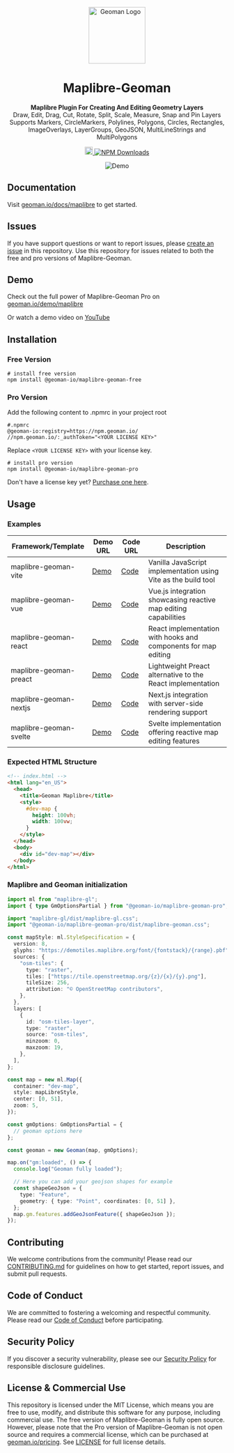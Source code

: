 <p align="center">
  <a href="https://geoman.io">
    <img width="130" alt="Geoman Logo" src="https://geoman-static.onrender.com/assets/logo_white_bg.svg" />
  </a>
</p>
<h1 align="center">
  Maplibre-Geoman
</h1>
<p align="center">
  <strong>Maplibre Plugin For Creating And Editing Geometry Layers</strong><br>
  Draw, Edit, Drag, Cut, Rotate, Split, Scale, Measure, Snap and Pin Layers<br>
  Supports Markers, CircleMarkers, Polylines, Polygons, Circles, Rectangles, ImageOverlays, LayerGroups, GeoJSON, MultiLineStrings and MultiPolygons
</p>
<p align="center">
  <a href="https://badge.fury.io/js/%40geoman-io%2Fmaplibre-geoman-free">
    <img src="https://badge.fury.io/js/%40geoman-io%2Fmaplibre-geoman-free.svg" alt="npm version" height="18">
  </a>
  <a href="https://www.npmjs.com/package/@geoman-io/maplibre-geoman-free">
    <img src="https://img.shields.io/npm/dt/@geoman-io/maplibre-geoman-free.svg" alt="NPM Downloads" />
  </a>
</p>

<p align="center">
    <img src="https://github.com/geoman-io/maplibre-geoman/raw/master/geoman-maplibre-demo.png" alt="Demo" />
</p>

## Documentation

Visit [geoman.io/docs/maplibre](https://www.geoman.io/docs/maplibre) to get started.

## Issues

If you have support questions or want to report issues, please [create an issue](https://github.com/geoman-io/maplibre-geoman/issues) in this repository. Use this repository for issues related to both the free and pro versions of Maplibre-Geoman.

## Demo

Check out the full power of Maplibre-Geoman Pro on [geoman.io/demo/maplibre](https://geoman.io/demo/maplibre)

Or watch a demo video on [YouTube](https://youtu.be/VX7A_rb2Pis)

## Installation

### Free Version

```shell
# install free version
npm install @geoman-io/maplibre-geoman-free
```

### Pro Version

Add the following content to .npmrc in your project root

```shell
#.npmrc
@geoman-io:registry=https://npm.geoman.io/
//npm.geoman.io/:_authToken="<YOUR LICENSE KEY>"
```

Replace `<YOUR LICENSE KEY>` with your license key.

```shell
# install pro version
npm install @geoman-io/maplibre-geoman-pro
```

Don't have a license key yet? [Purchase one here](https://geoman.io/pricing).

## Usage

### Examples

| Framework/Template     | Demo URL                                          | Code URL                                                                                         | Description                                                     |
| ---------------------- | ------------------------------------------------- | ------------------------------------------------------------------------------------------------ | --------------------------------------------------------------- |
| maplibre-geoman-vite   | [Demo](https://maplibre-geoman-vite.vercel.app)   | [Code](https://github.com/geoman-io/maplibre-geoman-examples/tree/master/maplibre-geoman-vite)   | Vanilla JavaScript implementation using Vite as the build tool  |
| maplibre-geoman-vue    | [Demo](https://maplibre-geoman-vue.vercel.app)    | [Code](https://github.com/geoman-io/maplibre-geoman-examples/tree/master/maplibre-geoman-vue)    | Vue.js integration showcasing reactive map editing capabilities |
| maplibre-geoman-react  | [Demo](https://maplibre-geoman-react.vercel.app)  | [Code](https://github.com/geoman-io/maplibre-geoman-examples/tree/master/maplibre-geoman-react)  | React implementation with hooks and components for map editing  |
| maplibre-geoman-preact | [Demo](https://maplibre-geoman-preact.vercel.app) | [Code](https://github.com/geoman-io/maplibre-geoman-examples/tree/master/maplibre-geoman-preact) | Lightweight Preact alternative to the React implementation      |
| maplibre-geoman-nextjs | [Demo](https://maplibre-geoman-nextjs.vercel.app) | [Code](https://github.com/geoman-io/maplibre-geoman-examples/tree/master/maplibre-geoman-nextjs) | Next.js integration with server-side rendering support          |
| maplibre-geoman-svelte | [Demo](https://maplibre-geoman-svelte.vercel.app) | [Code](https://github.com/geoman-io/maplibre-geoman-examples/tree/master/maplibre-geoman-svelte) | Svelte implementation offering reactive map editing features    |

### Expected HTML Structure

```html
<!-- index.html -->
<html lang="en_US">
  <head>
    <title>Geoman Maplibre</title>
    <style>
      #dev-map {
        height: 100vh;
        width: 100vw;
      }
    </style>
  </head>
  <body>
    <div id="dev-map"></div>
  </body>
</html>
```

### Maplibre and Geoman initialization

```typescript
import ml from "maplibre-gl";
import { type GmOptionsPartial } from "@geoman-io/maplibre-geoman-pro";

import "maplibre-gl/dist/maplibre-gl.css";
import "@geoman-io/maplibre-geoman-pro/dist/maplibre-geoman.css";

const mapStyle: ml.StyleSpecification = {
  version: 8,
  glyphs: "https://demotiles.maplibre.org/font/{fontstack}/{range}.pbf",
  sources: {
    "osm-tiles": {
      type: "raster",
      tiles: ["https://tile.openstreetmap.org/{z}/{x}/{y}.png"],
      tileSize: 256,
      attribution: "© OpenStreetMap contributors",
    },
  },
  layers: [
    {
      id: "osm-tiles-layer",
      type: "raster",
      source: "osm-tiles",
      minzoom: 0,
      maxzoom: 19,
    },
  ],
};

const map = new ml.Map({
  container: "dev-map",
  style: mapLibreStyle,
  center: [0, 51],
  zoom: 5,
});

const gmOptions: GmOptionsPartial = {
  // geoman options here
};

const geoman = new Geoman(map, gmOptions);

map.on("gm:loaded", () => {
  console.log("Geoman fully loaded");

  // Here you can add your geojson shapes for example
  const shapeGeoJson = {
    type: "Feature",
    geometry: { type: "Point", coordinates: [0, 51] },
  };
  map.gm.features.addGeoJsonFeature({ shapeGeoJson });
});
```

## Contributing

We welcome contributions from the community! Please read our [CONTRIBUTING.md](CONTRIBUTING.md) for guidelines on how to get started, report issues, and submit pull requests.

## Code of Conduct

We are committed to fostering a welcoming and respectful community. Please read our [Code of Conduct](CODE_OF_CONDUCT.md) before participating.

## Security Policy

If you discover a security vulnerability, please see our [Security Policy](SECURITY.md) for responsible disclosure guidelines.

## License & Commercial Use

This repository is licensed under the MIT License, which means you are free to use, modify, and distribute this software for any purpose, including commercial use. The free version of Maplibre-Geoman is fully open source. However, please note that the Pro version of Maplibre-Geoman is not open source and requires a commercial license, which can be purchased at [geoman.io/pricing](https://geoman.io/pricing). See [LICENSE](LICENSE) for full license details.
